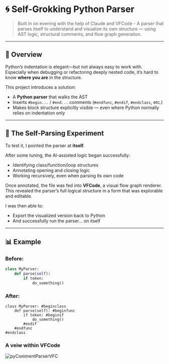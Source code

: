 # 🌀 Self-Grokking Python Parser

> Built in on evening with the help of Claude and VFCode - A parser that parses itself to understand and visualize its own structure — using AST logic, structural comments, and flow graph generation.

---

## 📌 Overview

Python’s indentation is elegant—but not always easy to work with. Especially when debugging or refactoring deeply nested code, it’s hard to know **where you are** in the structure.

This project introduces a solution:

- A **Python parser** that walks the AST
- Inserts `#begin...` / `#end...` comments (`#endfunc`, `#endif`, `#endclass`, etc.)
- Makes block structure explicitly visible — even where Python normally relies on indentation only

---

## 🔁 The Self-Parsing Experiment

To test it, I pointed the parser at **itself**.

After some tuning, the AI-assisted logic began successfully:
- Identifying class/function/loop structures
- Annotating opening and closing logic
- Working recursively, even when parsing its own code

Once annotated, the file was fed into **VFCode**, a visual flow graph renderer. This revealed the parser’s full logical structure in a form that was explorable and editable.

I was then able to:
- Export the visualized version back to Python
- And successfully run the parser... on itself

---

## 📊 Example

### Before:
```python
class MyParser:
    def parse(self):
        if token:
            do_something()
```
### After:
```
class MyParser: #beginclass
    def parse(self): #beginfunc
        if token: #beginif
            do_something()
        #endif
    #endfunc
#endclass
```
### A veiw within VFCode
![pyCommentParserVFC](https://github.com/user-attachments/assets/94fd3028-484b-4a98-8b71-0e0a9ebca18d)
